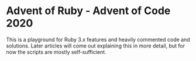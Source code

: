 # Advent of Ruby - Advent of Code 2020

This is a playground for Ruby 3.x features and heavily commented code
and solutions. Later articles will come out explaining this in more detail, but
for now the scripts are mostly self-sufficient.
